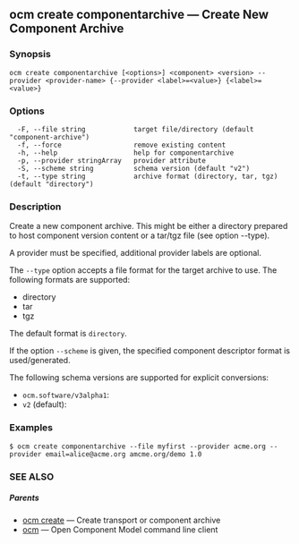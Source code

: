 ## ocm create componentarchive &mdash; Create New Component Archive

### Synopsis

```
ocm create componentarchive [<options>] <component> <version> --provider <provider-name> {--provider <label>=<value>} {<label>=<value>}
```

### Options

```
  -F, --file string            target file/directory (default "component-archive")
  -f, --force                  remove existing content
  -h, --help                   help for componentarchive
  -p, --provider stringArray   provider attribute
  -S, --scheme string          schema version (default "v2")
  -t, --type string            archive format (directory, tar, tgz) (default "directory")
```

### Description


Create a new component archive. This might be either a directory prepared
to host component version content or a tar/tgz file (see option --type).

A provider must be specified, additional provider labels are optional.


The <code>--type</code> option accepts a file format for the
target archive to use. The following formats are supported:
- directory
- tar
- tgz

The default format is <code>directory</code>.


If the option <code>--scheme</code> is given, the specified component descriptor format is used/generated.

The following schema versions are supported for explicit conversions:

  - <code>ocm.software/v3alpha1</code>: 
  - <code>v2</code> (default): 


### Examples

```
$ ocm create componentarchive --file myfirst --provider acme.org --provider email=alice@acme.org amcme.org/demo 1.0
```

### SEE ALSO

##### Parents

* [ocm create](ocm_create.md)	 &mdash; Create transport or component archive
* [ocm](ocm.md)	 &mdash; Open Component Model command line client

